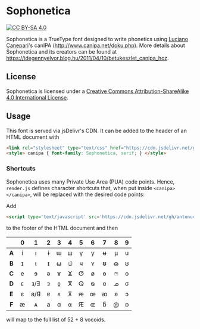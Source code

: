 # Sophonetica

[![CC BY-SA 4.0][cc-by-sa-shield]][cc-by-sa]

Sophonetica is a TrueType font designed to write phonetics using [Luciano Canepari](https://en.wikipedia.org/wiki/Luciano_Canepari)'s canIPA (http://www.canipa.net/doku.php). More details about Sophonetica and its creators can be found at https://idegennyelvor.blog.hu/2011/04/10/betukeszlet_canipa_hoz.

## License

Sophonetica is licensed under a [Creative Commons Attribution-ShareAlike 4.0 International License][cc-by-sa].

## Usage

This font is served via jsDelivr's CDN. It can be added to the header of an HTML document with
```html
<link rel="stylesheet" type="text/css" href="https://cdn.jsdelivr.net/gh/antonuccig/Sophonetica/font.css">
<style> canipa { font-family: Sophonetica, serif; } </style>
```

### Shortcuts

Sophonetica uses many Private Use Area (PUA) code points. Hence, `render.js` defines character shortcuts that, when put inside `<canipa></canipa>`, will be replaced with the desired code points:

Add

```html
<script type='text/javascript' src='https://cdn.jsdelivr.net/gh/antonuccig/Sophonetica/render.js'></script>
```

to the footer of the HTML document and then

|     |  0  |  1  |  2  |  3  |  4  |  5  |  6  |  7  |  8  |  9  |
|:---:|:---:|:---:|:---:|:---:|:---:|:---:|:---:|:---:|:---:|:---:|
|**A**|  i  |  ᴉ  |  ɨ  |  ɯ  |  ш  |  ү  |  y  |  ʉ  |  μ  |  u  |
|**B**|  ɪ  |  ι  |  ᵻ  |  ⍵  |  ௰  |  ч  |  ʏ  |  ᵿ  |  ɷ  |  ʊ  |
|**C**|  e  |  ɘ  |  ə  |  ɤ  |  ⴴ  |  ⵚ  |  ø  |  ɵ  |  ෆ  |  o  |
|**D**|  ᴇ  | ⱻ/Ǝ |  ᴈ  |  ჲ  |  ⴳ  |  ⵕ  |  ᴓ  |  ɞ  |  ᓄ  |  σ  |
|**E**|  ɛ  | 𐐺/ꓭ |  ɐ  |  ᴧ  |  ⊼  |  ԙ  |  œ  |  ᴔ  |  ʚ  |  ɔ  |
|**F**|  æ  |  ᴀ  |  a  |  ɑ  |  ⍺  |  Ԙ  |  ɶ  |  ᵷ  |  @  |  ɒ  |

will map to the full list of 52 + 8 vocoids.

[cc-by-sa]: http://creativecommons.org/licenses/by-sa/4.0/
[cc-by-sa-shield]: https://img.shields.io/badge/License-CC%20BY--SA%204.0-lightgrey.svg
